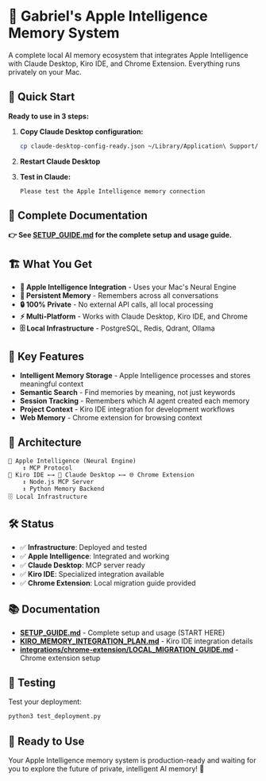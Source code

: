 # 🍎 Gabriel's Apple Intelligence Memory System

A complete local AI memory ecosystem that integrates Apple Intelligence with Claude Desktop, Kiro IDE, and Chrome Extension. Everything runs privately on your Mac.

## 🚀 Quick Start

**Ready to use in 3 steps:**

1. **Copy Claude Desktop configuration:**
   ```bash
   cp claude-desktop-config-ready.json ~/Library/Application\ Support/Claude/claude_desktop_config.json
   ```

2. **Restart Claude Desktop**

3. **Test in Claude:**
   ```
   Please test the Apple Intelligence memory connection
   ```

## 📖 Complete Documentation

**👉 See [SETUP_GUIDE.md](SETUP_GUIDE.md) for the complete setup and usage guide.**

## 🏗️ What You Get

- **🍎 Apple Intelligence Integration** - Uses your Mac's Neural Engine
- **🧠 Persistent Memory** - Remembers across all conversations  
- **🔒 100% Private** - No external API calls, all local processing
- **⚡ Multi-Platform** - Works with Claude Desktop, Kiro IDE, and Chrome
- **🗄️ Local Infrastructure** - PostgreSQL, Redis, Qdrant, Ollama

## 🎯 Key Features

- **Intelligent Memory Storage** - Apple Intelligence processes and stores meaningful context
- **Semantic Search** - Find memories by meaning, not just keywords
- **Session Tracking** - Remembers which AI agent created each memory
- **Project Context** - Kiro IDE integration for development workflows
- **Web Memory** - Chrome extension for browsing context

## 📁 Architecture

```
🍎 Apple Intelligence (Neural Engine)
    ↕️ MCP Protocol  
🔧 Kiro IDE ←→ 🤖 Claude Desktop ←→ 🌐 Chrome Extension
    ↕️ Node.js MCP Server
    ↕️ Python Memory Backend
🗄️ Local Infrastructure
```

## 🛠️ Status

- ✅ **Infrastructure**: Deployed and tested
- ✅ **Apple Intelligence**: Integrated and working
- ✅ **Claude Desktop**: MCP server ready
- ✅ **Kiro IDE**: Specialized integration available
- ✅ **Chrome Extension**: Local migration guide provided

## 📚 Documentation

- **[SETUP_GUIDE.md](SETUP_GUIDE.md)** - Complete setup and usage (START HERE)
- **[KIRO_MEMORY_INTEGRATION_PLAN.md](KIRO_MEMORY_INTEGRATION_PLAN.md)** - Kiro IDE integration details
- **[integrations/chrome-extension/LOCAL_MIGRATION_GUIDE.md](integrations/chrome-extension/LOCAL_MIGRATION_GUIDE.md)** - Chrome extension setup

## 🧪 Testing

Test your deployment:
```bash
python3 test_deployment.py
```

## 🎉 Ready to Use

Your Apple Intelligence memory system is production-ready and waiting for you to explore the future of private, intelligent AI memory! 🚀